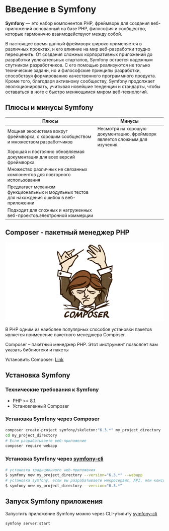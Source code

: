 # Введение в Symfony

**Symfony** — это набор компонентов PHP, фреймворк для создания веб-приложений основанный на базе PHP, философия и сообщество, которые гармонично взаимодействуют между собой.

В настоящее время данный фреймворк широко применяется в различных проектах, и его влияние на мир веб-разработки трудно переоценить. От создания сложных корпоративных приложений до разработки увлекательных стартапов, Symfony остается надежным спутником разработчиков. С его помощью реализуются не только технические задачи, но и философские принципы разработки, способствуя формированию качественного программного продукта. Кроме того, благодаря активному сообществу, Symfony продолжает эволюционировать, учитывая новейшие тенденции и стандарты, чтобы оставаться в ноге с быстро меняющимся миром веб-технологий.

## Плюсы и минусы Symfony

| Плюсы | Минусы |
| --- | --- |
| Мощная экосистема вокруг фреймворка, с хорошим сообществом и множеством разработчиков | Несмотря на хорошую документацию, фреймворк является сложным для изучения. |
| Хорошая и постоянно обновляемая документация для всех версий фреймворка ||
| Множество различных не связанных компонентов для повторного использования ||
| Предлагает механизм функциональных и модульных тестов для нахождения ошибок в веб-приложении ||
| Подходит для сложных и нагруженных веб-проектов.электронной коммерции ||

## Composer - пакетный менеджер PHP

![Composer package manager](/files/01_composer.png)

В PHP одним из наиболее популярных способов установки пакетов является применение пакетного менеджера Composer.

Composer – пакетный менеджер PHP. Этот инструмент позволяет вам указать библиотеки и пакеты 

Установить Composer: [Link](https://getcomposer.org/download/)

## Установка Symfony

### Технические требования к Symfony
* PHP >= 8.1.
* Установленный Composer

### Установка Symfony через Composer
```sh
composer create-project symfony/skeleton:"6.3.*" my_project_directory
cd my_project_directory
# Если разрабатываете веб-приложение
composer require webapp
```

### Установка Symfony через [symfony-cli](https://symfony.com/download)
```sh
# установка традиционного web-приложения
$ symfony new my_project_directory --version="6.3.*" --webapp
# установка symfony, если вы разрабатываете микросервис, API, или консольное приложение
$ symfony new my_project_directory --version="6.3.*“

```

## Запуск Symfony приложения

Запустить приложение Symfony можно через CLI-утилиту [symfony-cli](https://symfony.com/download)
```bash
symfony server:start
```